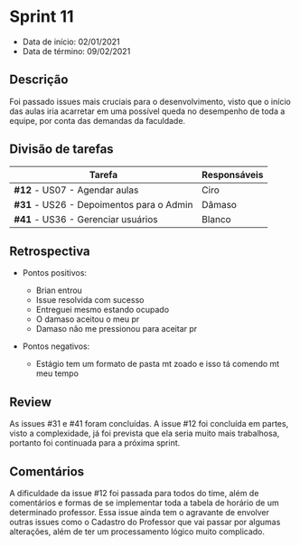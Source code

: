 # Sprint 11

- Data de início: 02/01/2021
- Data de término: 09/02/2021

## Descrição

Foi passado issues mais cruciais para o desenvolvimento, visto que o início das aulas iria acarretar em uma possível queda no desempenho de toda a equipe, por conta das demandas da faculdade.

## Divisão de tarefas

|Tarefa|Responsáveis|
|------|------------|
|**#12** - US07 - Agendar aulas|Ciro|
|**#31** - US26 - Depoimentos para o Admin|Dâmaso|
|**#41** - US36 - Gerenciar usuários|Blanco|


## Retrospectiva

- Pontos positivos: 
    - Brian entrou
    - Issue resolvida com sucesso
    - Entreguei mesmo estando ocupado
    - O damaso aceitou o meu pr
    - Damaso não me pressionou para aceitar pr

- Pontos negativos: 
    - Estágio tem um formato de pasta mt zoado e isso tá comendo mt meu tempo

## Review

As issues #31 e #41 foram concluídas. 
A issue #12 foi concluída em partes, visto a complexidade, já foi prevista que ela seria muito mais trabalhosa, portanto foi continuada para a próxima sprint.

## Comentários

A dificuldade da issue #12 foi passada para todos do time, além de comentários e formas de se implementar toda a tabela de horário de um determinado professor. Essa issue ainda tem o agravante de envolver outras issues como o Cadastro do Professor que vai passar por algumas alterações, além de ter um processamento lógico muito complicado.